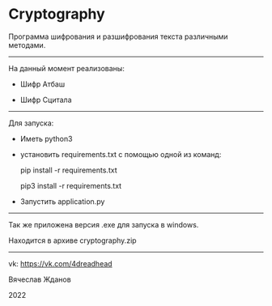# Cryptography

Программа шифрования и разшифрования текста различными методами.

--------------------------------------------------------------------
На данный момент реализованы:

- Шифр Атбаш

- Шифр Сцитала
--------------------------------------------------------------------
Для запуска:

- Иметь python3

- установить requirements.txt с помощью одной из команд:

  pip install -r requirements.txt
  
  pip3 install -r requirements.txt

- Запустить application.py
--------------------------------------------------------------------
Так же приложена версия .exe для запуска в windows.

Находится в архиве cryptography.zip

--------------------------------------------------------------------
vk: https://vk.com/4dreadhead

Вячеслав Жданов

2022
